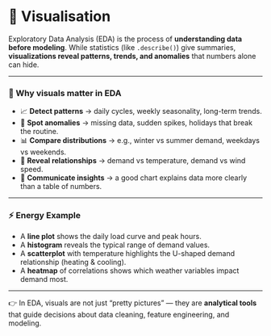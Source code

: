 
# 👀 Visualisation

Exploratory Data Analysis (EDA) is the process of **understanding data before modeling**.
While statistics (like `.describe()`) give summaries, **visualizations reveal patterns, trends, and anomalies** that numbers alone can hide.

---

### 🔎 Why visuals matter in EDA

* 📈 **Detect patterns** → daily cycles, weekly seasonality, long-term trends.
* 🚩 **Spot anomalies** → missing data, sudden spikes, holidays that break the routine.
* 📊 **Compare distributions** → e.g., winter vs summer demand, weekdays vs weekends.
* 🔗 **Reveal relationships** → demand vs temperature, demand vs wind speed.
* 🎨 **Communicate insights** → a good chart explains data more clearly than a table of numbers.

---

### ⚡ Energy Example

* A **line plot** shows the daily load curve and peak hours.
* A **histogram** reveals the typical range of demand values.
* A **scatterplot** with temperature highlights the U-shaped demand relationship (heating & cooling).
* A **heatmap** of correlations shows which weather variables impact demand most.

---

👉 In EDA, visuals are not just “pretty pictures” — they are **analytical tools** that guide decisions about data cleaning, feature engineering, and modeling.